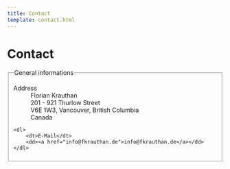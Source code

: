 ```yaml
---
title: Contact
template: contact.html
---
```

# Contact

<fieldset>
	<legend>General informations</legend>
	<dl>
		<dt>Address</dt>
		<dd>Florian Krauthan</dd>
		<dd>201 - 921 Thurlow Street</dd>
		<dd>V6E 1W3, Vancouver, British Columbia</dd>
		<dd>Canada</dd>
	</dl>
	
	<dl>
		<dt>E-Mail</dt>
		<dd><a href="info@fkrauthan.de">info@fkrauthan.de</a></dd>
	</dl>
</fieldset>
